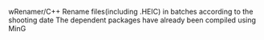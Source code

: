 wRenamer/C++
Rename files(including .HEIC) in batches according to the shooting date
The dependent packages have already been compiled using MinG